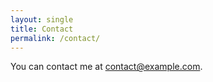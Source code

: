 ```yaml
---
layout: single
title: Contact
permalink: /contact/
---
```


You can contact me at <contact@example.com>.
